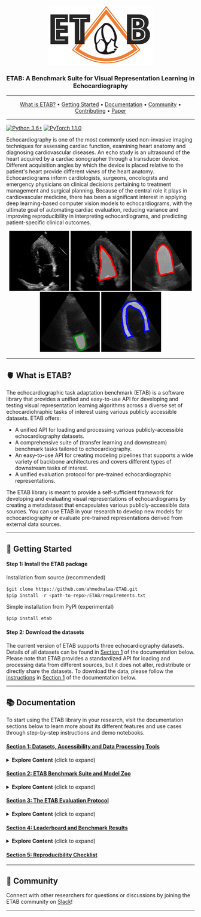 <p align="center">
  <img width="280" height="160" src="assets/etab_logo.png" />
</p>
<h3 align="center">
    <b> ETAB: A Benchmark Suite for Visual Representation Learning in Echocardiography </b>
</h3>

---------------

<p align="center"> 
  <a href="#-what-is-etab">What is ETAB?</a> •
  <a href="#-Getting-Started">Getting Started</a> •
  <a href="#-Documentation">Documentation</a> •
  <a href="#-Community">Community</a> •
  <a href="https://github.com/ahmedmalaa/ETAB/blob/main/docs/leaderboard.md#how-to-contribute">Contributing</a> •
  <a href="https://openreview.net/pdf?id=b0VDQiNLPy9">Paper</a> 
</p>

---------------

[![Python 3.6+](https://img.shields.io/badge/Platform-Python%203.6-blue.svg)](https://www.python.org/)
[![PyTorch 1.1.0](https://img.shields.io/badge/Implementation-Pytorch-brightgreen.svg)](https://pytorch.org/)

Echocardiography is one of the most commonly used non-invasive imaging techniques for assessing cardiac function, examining heart anatomy and diagnosing cardiovascular diseases. An echo study is an ultrasound of the heart acquired by a cardiac sonographer through a transducer device. Different acquisition angles by which the device is placed relative to the patient's heart provide different *views* of the heart anatomy. Echocardiograms inform cardiologists, surgeons, oncologists and emergency physicians on clinical decisions pertaining to treatment management and surgical planning. Because of the central role it plays in cardiovascular medicine, there has been a significant interest in applying deep learning-based computer vision models to echocardiograms, with the ultimate goal of automating cardiac evaluation, reducing variance and improving reproducibility in interpreting echocardiograms, and predicting patient-specific clinical outcomes.

<p align="center">
    <img width="160" height="160" src="assets/echo_movie.gif"/> 
    <img width="160" height="160" src="assets/echonetLV.png"/>
    <img width="160" height="160" src="assets/camusLV.png"/>
    <img width="160" height="160" src="assets/camusLA.png"/>
    <img width="160" height="160" src="assets/camusMY.png"/>
</p>

---------------
## 🫀 What is ETAB?

The echocardiographic task adaptation benchmark (ETAB) is a software library that provides a unified and easy-to-use API for developing and testing visual representation learning algorithms across a diverse set of echocardiohraphic tasks of interest using various publicly accessible datasets. ETAB offers:
- A unified API for loading and processing various publicly-accessible echocardiography datasets.
- A comprehensive suite of (transfer learning and downstream) benchmark tasks tailored to echocardiography.
- An easy-to-use API for creating modeling pipelines that supports a wide variety of backbone architectures and covers different types of downstream tasks of interest.
- A unified evaluation protocol for pre-trained echocardiographic representations.

The ETAB library is meant to provide a self-sufficient framework for developing and evaluating visual representations of echocardiograms by creating a metadataset that encapsulates various publicly-accessible data sources. You can use ETAB in your research to develop new models for echocardiography or evaluate pre-trained representations derived from external data sources.

---------------

## 🏃 Getting Started

#### Step 1: Install the ETAB package
Installation from source (recommended)
```python
$git clone https://github.com/ahmedmalaa/ETAB.git 
$pip install -r <path-to-repo>/ETAB/requirements.txt
```

Simple installation from PyPI (experimental)
```python
$pip install etab
```

#### Step 2: Download the datasets

The current version of ETAB supports three echocardiography datasets. Details of all datasets can be found in [Section 1](
https://github.com/ahmedmalaa/ETAB/blob/main/docs/data_access.md#datasets) of the documentation below. Please note that ETAB provides a standardized API for loading and processing data from different sources, but it does not alter, redistribute or directly share the datasets. To download the data, please follow the [instructions](https://github.com/ahmedmalaa/ETAB/blob/main/docs/data_access.md#downloading-the-datasets) in [Section 1](
https://github.com/ahmedmalaa/ETAB/blob/main/docs/data_access.md) of the documentation below.

---------------

## 📚 Documentation

To start using the ETAB library in your research, visit the documentation sections below to learn more about its different features and use cases through step-by-step instructions and demo notebooks.

#### [Section 1: Datasets, Accessibility and Data Processing Tools](docs/data_access.md)

<details>
  <summary><b>Explore Content</b> (click to expand)</summary>
  &nbsp;
  <ul>
    <li><a href="docs/data_access.md#Datasets">Overview of the Supported Echocardiography Datasets</a></li>
    &nbsp;
    <li><a href="docs/data_access.md#Instructions-for-dataset-access">Instructions for Dataset Access</a></li> 
    &nbsp;
    <li><a href="docs/data_access.md#data-loaders-and-processing-tools-demo-notebook">Data Loaders and Processing Tools</a></li> 
    &nbsp;
    <li><a href="https://github.com/ahmedmalaa/ETAB/blob/main/notebooks/Demo%201%20-%20ETAB%20Data%20Loading%20and%20Processing%20Tools.ipynb">Demo Notebook</a></li>
  </ul>

</details>

#### [Section 2: ETAB Benchmark Suite and Model Zoo](docs/benchmark_tasks.md)

<details>
  <summary><b>Explore Content</b> (click to expand)</summary>
  &nbsp;
  <ul>
    <li><a href="docs/benchmark_tasks.md#benchmark-task-categorization-and-encoding">Benchmark Task Categorization and Encoding</a></li> 
    &nbsp;
    <li><a href="docs/benchmark_tasks.md#etab-model-zoo">ETAB Model Zoo</a></li>
    &nbsp;
    <li><a href="docs/benchmark_tasks.md#running-a-benchmark-experiment-out-of-the-box-demo-notebook">Running a Benchmark Experiment Out-of-the-Box</a></li>
    &nbsp;
    <li><a href="https://github.com/ahmedmalaa/ETAB/blob/main/notebooks/Demo%202%20-%20ETAB%20Benchmark%20Tasks.ipynb">Demo Notebooks</a></li>
  </ul>

</details>

#### [Section 3: The ETAB Evaluation Protocol](docs/etab_protocol.md)

<details>
  <summary><b>Explore Content</b> (click to expand)</summary>
  &nbsp;
  <ul>
    <li><a href="docs/etab_protocol.md#Description-of-the-Evaluation-Protocol">Description of the Evaluation Protocol</a></li> 
    &nbsp;
    <li><a href="docs/etab_protocol.md#computing-the-etab-score">Computing the ETAB Score</a></li>
    &nbsp;
    <li>Demo Notebooks</li>
  </ul>

</details>

#### [Section 4: Leaderboard and Benchmark Results](docs/leaderboard.md)

<details>
  <summary><b>Explore Content</b> (click to expand)</summary>
  &nbsp;
  <ul>
    <li><a href="docs/leaderboard.md#etab-leaderboard">ETAB Leaderboard</a></li> 
    &nbsp;
    <li><a href="docs/leaderboard.md#how-to-contribute">How to contribute?</a></li>
  </ul>

</details>

#### [Section 5: Reproducibility Checklist](documentation/leaderboard.md)

---------------

## 🤝 Community

Connect with other researchers for questions or discussions by joining the ETAB community on [Slack](https://app.slack.com/client/T040005U9PV/C03VB46GYQM)!

---------------
